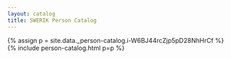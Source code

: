 ```yaml
---
layout: catalog
title: SWERIK Person Catalog
---
```

{% assign p = site.data._person-catalog.i-W6BJ44rcZjp5pD28NhHrCf %}
{% include person-catalog.html p=p %}

